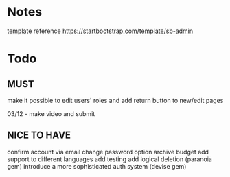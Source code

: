 # Notes
template reference
https://startbootstrap.com/template/sb-admin

# Todo
## MUST

make it possible to edit users' roles and add return button to new/edit pages

03/12 - make video and submit

## NICE TO HAVE

confirm account via email
change password option
archive budget
add support to different languages
add testing
add logical deletion (paranoia gem)
introduce a more sophisticated auth system (devise gem)